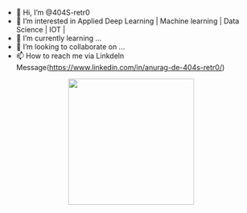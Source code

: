 
- 👋 Hi, I’m @404S-retr0
- 👀 I’m interested in Applied Deep Learning | Machine learning |  Data Science | IOT |
- 🌱 I’m currently learning ...
- 💞️ I’m looking to collaborate on ...
- 📫 How to reach me via Linkdeln Message(https://www.linkedin.com/in/anurag-de-404s-retr0/)

<!---
404S-retr0/404S-retr0 is a ✨ special ✨ repository because its `README.md` (this file) appears on your GitHub profile.
You can click the Preview link to take a look at your changes.
--->
<p align="center">
  <img width="250" src="https://media0.giphy.com/media/3kJHgW4cFUfXoe5xFB/giphy.gif?cid=790b7611443935812a9ec90d23ddddecd46caf9b442d2048&rid=giphy.gif&ct=g">
</p>
